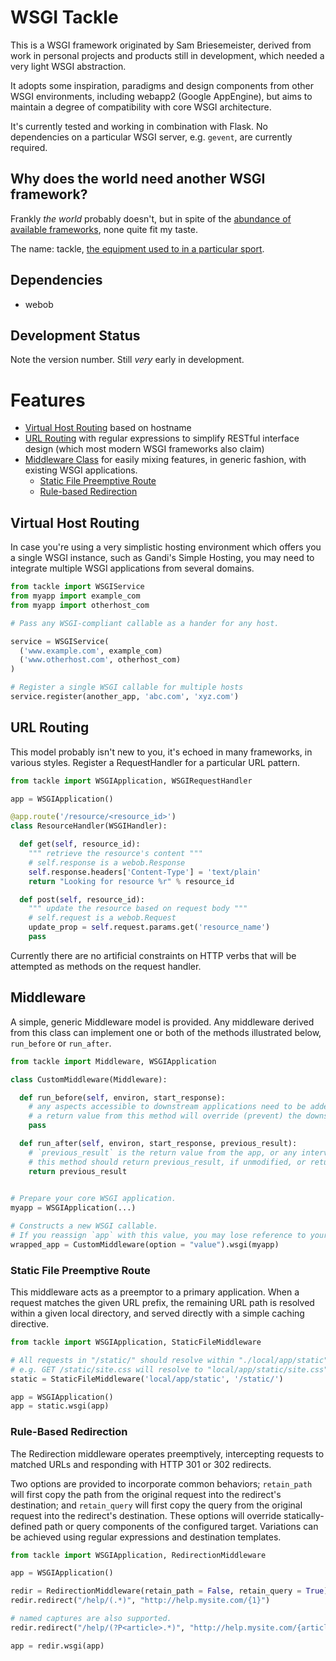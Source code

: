 # WSGI Tackle 

This is a WSGI framework originated by Sam Briesemeister, derived from work in personal projects and products still in development, which needed a very light WSGI abstraction.

It adopts some inspiration, paradigms and design components from other WSGI environments, including webapp2 (Google AppEngine), but aims to maintain a degree of compatibility with core WSGI architecture.

It's currently tested and working in combination with Flask. No dependencies on a particular WSGI server, e.g. `gevent`, are currently required. 

## Why does the world need another WSGI framework?

Frankly *the world* probably doesn't, but in spite of the [abundance of available frameworks](http://wsgi.readthedocs.org/en/latest/frameworks.html), none quite fit my taste. 

The name: tackle, [the equipment used to in a particular sport](http://www.thefreedictionary.com/tackle). 

## Dependencies

- webob

## Development Status

Note the version number. Still _very_ early in development.

# Features

- [Virtual Host Routing](#virtualhost) based on hostname
- [URL Routing](#routing) with regular expressions to simplify RESTful interface design (which most modern WSGI frameworks also claim)
- [Middleware Class](#middleware) for easily mixing features, in generic fashion, with existing WSGI applications.
  - [Static File Preemptive Route](#staticfiles-middleware)
  - [Rule-based Redirection](#redirection-middleware)


## Virtual Host Routing <a id='virtualhost'></a>

In case you're using a very simplistic hosting environment which offers you a single WSGI instance, such as Gandi's Simple Hosting, you may need to integrate multiple WSGI applications from several domains.

```python
from tackle import WSGIService
from myapp import example_com
from myapp import otherhost_com

# Pass any WSGI-compliant callable as a hander for any host.

service = WSGIService(
  ('www.example.com', example_com)
  ('www.otherhost.com', otherhost_com)
)

# Register a single WSGI callable for multiple hosts
service.register(another_app, 'abc.com', 'xyz.com')

```


## URL Routing <a id='routing'></a>

This model probably isn't new to you, it's echoed in many frameworks, in various styles.
Register a RequestHandler for a particular URL pattern.

```python
from tackle import WSGIApplication, WSGIRequestHandler

app = WSGIApplication()

@app.route('/resource/<resource_id>')
class ResourceHandler(WSGIHandler):

  def get(self, resource_id):
    """ retrieve the resource's content """
    # self.response is a webob.Response
    self.response.headers['Content-Type'] = 'text/plain'
    return "Looking for resource %r" % resource_id

  def post(self, resource_id):
    """ update the resource based on request body """
    # self.request is a webob.Request
    update_prop = self.request.params.get('resource_name')
    pass

```

Currently there are no artificial constraints on HTTP verbs that will be attempted as methods on the request handler. 



## Middleware <a id="middleware"></a>

A simple, generic Middleware model is provided. Any middleware derived from this class can implement one or both of the methods illustrated below, `run_before` or `run_after`.

```python
from tackle import Middleware, WSGIApplication

class CustomMiddleware(Middleware):

  def run_before(self, environ, start_response):
    # any aspects accessible to downstream applications need to be added to environ.
    # a return value from this method will override (prevent) the downstream app from handling the request.
    pass

  def run_after(self, environ, start_response, previous_result):
    # `previous_result` is the return value from the app, or any intervening Middleware.
    # this method should return previous_result, if unmodified, or return a modified form of it (a replacement).
    return previous_result

  
# Prepare your core WSGI application.
myapp = WSGIApplication(...)

# Constructs a new WSGI callable. 
# If you reassign `app` with this value, you may lose reference to your original app's properties. 
wrapped_app = CustomMiddleware(option = "value").wsgi(myapp)


```


### Static File Preemptive Route <a id="staticfiles-middleware"></a>

This middleware acts as a preemptor to a primary application. When a request matches the given URL prefix, the remaining URL path is resolved within a given local directory, and served directly with a simple caching directive.

```python
from tackle import WSGIApplication, StaticFileMiddleware

# All requests in "/static/" should resolve within "./local/app/static"
# e.g. GET /static/site.css will resolve to "local/app/static/site.css"
static = StaticFileMiddleware('local/app/static', '/static/')

app = WSGIApplication()
app = static.wsgi(app)

```

### Rule-Based Redirection <a id="redirection-middleware"></a>

The Redirection middleware operates preemptively, intercepting requests to matched URLs and responding with HTTP 301 or 302 redirects.

Two options are provided to incorporate common behaviors; `retain_path` will first copy the path from the original request into the redirect's destination; and `retain_query` will first copy the query from the original request into the redirect's destination. 
These options will override statically-defined path or query components of the configured target. Variations can be achieved using regular expressions and destination templates.

```python
from tackle import WSGIApplication, RedirectionMiddleware

app = WSGIApplication()

redir = RedirectionMiddleware(retain_path = False, retain_query = True) # defaults
redir.redirect("/help/(.*)", "http://help.mysite.com/{1}")

# named captures are also supported.
redir.redirect("/help/(?P<article>.*)", "http://help.mysite.com/{article}")

app = redir.wsgi(app)

```

